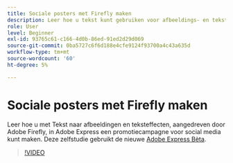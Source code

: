 ```yaml
---
title: Sociale posters met Firefly maken
description: Leer hoe u tekst kunt gebruiken voor afbeeldings- en teksteffecten, aangedreven door Adobe Firefly
role: User
level: Beginner
exl-id: 93765c61-c166-4d0b-86ed-91ed2d29d069
source-git-commit: 0ba5727c6f6d188e4cfe9124f93700a4c43a635d
workflow-type: tm+mt
source-wordcount: '60'
ht-degree: 5%

---
```


# Sociale posters met Firefly maken

Leer hoe u met Tekst naar afbeeldingen en teksteffecten, aangedreven door Adobe Firefly, in Adobe Express een promotiecampagne voor social media kunt maken. Deze zelfstudie gebruikt de nieuwe [Adobe Express Bèta](https://www.adobe.com/express/).

>[!VIDEO](https://video.tv.adobe.com/v/3420533?quality=12&learn=on&hidetitle=true)
